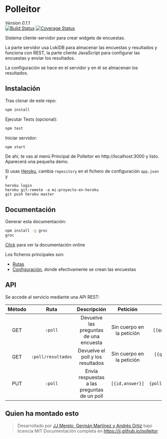 # Polleitor
_Version 0.1.1_    
[![Build Status](https://travis-ci.com/JJ/polleitor.svg?branch=master)](https://travis-ci.org/jj/polleitor)
[![Coverage Status](https://coveralls.io/repos/github/oslugr/polleitor/badge.svg?branch=master)](https://coveralls.io/github/oslugr/polleitor?branch=master)

Sistema cliente-servidor para crear widgets de encuestas.

La parte servidor usa LokiDB para almacenar las encuestas y resultados y funciona con REST, la parte cliente JavaScript para configurar las encuestas y enviar los resultados.

La configuración se hace en el servidor y en él se almacenan los resultados.

## Instalación

Tras clonar de este repo:
```bash
npm install
```

Ejecutar Tests (opcional):
```bash
npm test
```

Iniciar servidor:
```bash
npm start
```

De ahí, te vas al menú Principal de Polleitor en http://localhost:3000
y listo. Aparecerá una pequeña demo.

Si usas [Heroku](http://heroku.com), cambia `repository` en el fichero de configuración `app.json` y

    heroku login
	heroku git:remote -a mi-proyecto-en-heroku
	git push heroku master


## Documentación

Generar esta documentación:
```bash
npm install -g groc
groc
```

[Click](https://jj.github.io/polleitor) para ver la documentación online

Los ficheros principales son:

* [Rutas](http://jj.github.io/polleitor/routes.html)
* [Configuración](http://jj.github.io/polleitor/config.html),
  donde efectivamente se crean las encuestas



## API
Se accede al servicio mediante una API REST:

| **Método** | **Ruta**           | **Descripción**       | **Petición**| **Respuesta**|
|:----------:|:------------------:|:---------------------:|:-----------:|:------------:|
| GET        |`:poll`             | Devuelve las preguntas de una encuesta |Sin cuerpo en la petición|`[{question,[options],id}]`|
| GET        |`:poll/resultados`  | Devuelve el poll y los resultados|Sin cuerpo en la petición|`[{question,[options],id,[answers]}]`|
| PUT        |`:poll`             | Envía respuestas a las preguntas de un poll |`[{id,answer}]`|`{poll,updates,failedUpdates}`|

## Quien ha montado esto

> Desarrollado por [JJ Merelo, Germán Martínez y Andrés Ortiz](https://github.com/JJ/polleitor/graphs/contributors) bajo licencia MIT
> Documentación completa en <https://jj.github.io/polleitor>
